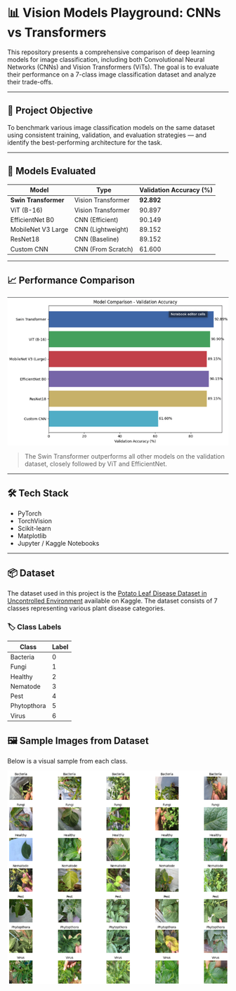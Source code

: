 # 📊 Vision Models Playground: CNNs vs Transformers

This repository presents a comprehensive comparison of deep learning models for image classification, including both Convolutional Neural Networks (CNNs) and Vision Transformers (ViTs). The goal is to evaluate their performance on a 7-class image classification dataset and analyze their trade-offs.

---

## 🧠 Project Objective

To benchmark various image classification models on the same dataset using consistent training, validation, and evaluation strategies — and identify the best-performing architecture for the task.

---

## 🚀 Models Evaluated

| Model                | Type                | Validation Accuracy (%) |
|---------------------|---------------------|--------------------------|
| **Swin Transformer**     | Vision Transformer   | **92.892**               |
| ViT (B-16)           | Vision Transformer   | 90.897                   |
| EfficientNet B0      | CNN (Efficient)      | 90.149                   |
| MobileNet V3 Large   | CNN (Lightweight)    | 89.152                   |
| ResNet18             | CNN (Baseline)       | 89.152                   |
| Custom CNN           | CNN (From Scratch)   | 61.600                   |

---

## 📈 Performance Comparison

![Model Accuracy Comparison](./accuracies.png)

> The Swin Transformer outperforms all other models on the validation dataset, closely followed by ViT and EfficientNet.

---

## 🛠️ Tech Stack

- PyTorch
- TorchVision
- Scikit-learn
- Matplotlib
- Jupyter / Kaggle Notebooks

---

## 📦 Dataset
The dataset used in this project is the [Potato Leaf Disease Dataset in Uncontrolled Environment](https://www.kaggle.com/datasets/nirmalsankalana/potato-leaf-disease-dataset) available on Kaggle.
The dataset consists of 7 classes representing various plant disease categories. 
### 🏷️ Class Labels

| Class         | Label |
|---------------|--------|
| Bacteria      | 0      |
| Fungi         | 1      |
| Healthy       | 2      |
| Nematode      | 3      |
| Pest          | 4      |
| Phytopthora   | 5      |
| Virus         | 6      |
## 🖼️ Sample Images from Dataset

Below is a visual sample from each class.

![Sample Images](./sample_grid.png)

